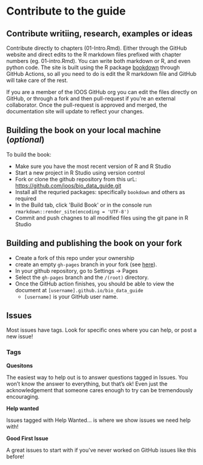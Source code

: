 # Contribute to the guide


## Contribute writiing, research, examples or ideas

Contribute directly to chapters (01-Intro.Rmd). Either through the GitHub website and direct edits to the R markdown files prefixed with chapter numbers (eg. 01-intro.Rmd). You can write both markdown or R, and even python code. The site is built using the R package [bookdown](https://bookdown.org/) through GitHub Actions, so all you need to do is edit the R markdown file and GitHub will take care of the rest.

If you are a member of the IOOS GitHub org you can edit the files directly on GitHub, or through a fork and then pull-request if you're an external  collaborator. Once the pull-request is approved and merged, the documentation site will update to reflect your changes.

## Building the book on your local machine (_optional_)

To build the book: 

* Make sure you have the most recent version of R and R Studio
* Start a new project in R Studio using version control
* Fork or clone the github repository from this urL: https://github.com/ioos/bio_data_guide.git
* Install all the requried packages: specifically `bookdown` and others as required
* In the Build tab, click 'Build Book' or in the console run `rmarkdown::render_site(encoding = 'UTF-8')`
* Commit and push chagnes to all modified files using the git pane in R Studio

## Building and publishing the book on your fork

* Create a fork of this repo under your ownership
* create an empty `gh-pages` branch in your fork (see [here](https://jiafulow.github.io/blog/2020/07/09/create-gh-pages-branch-in-existing-repo/)).
* In your github repository, go to Settings -> Pages
* Select the `gh-pages` branch and the `/(root)` directory.
* Once the GitHub action finishes, you should be able to view the document at
  `[username].github.io/bio_data_guide`
  * `[username]` is your GitHub user name.

## Issues

Most issues have tags. Look for specific ones where you can help, or post a new issue!

### Tags

**Quesitons**

The easiest way to help out is to answer questions tagged in Issues. You won’t know the answer to everything, but that’s ok! Even just the acknowledgement that someone cares enough to try can be tremendously encouraging.

**Help wanted**

Issues tagged with Help Wanted... is where we show issues we need help with!

**Good First Issue**

A great issues to start with if you've never worked on GitHub issues like this before!



